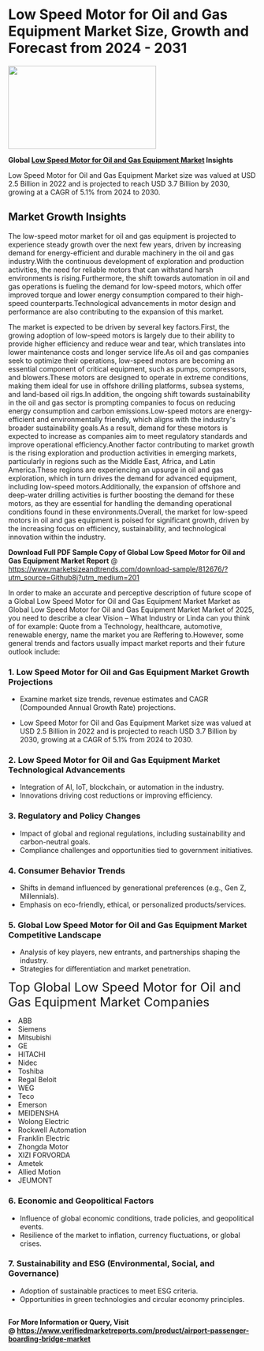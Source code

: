 <H1>Low Speed Motor for Oil and Gas Equipment Market Size, Growth and Forecast from 2024 - 2031</H1><img class="aligncenter size-medium wp-image-584254" src="https://thirdeyenews.in/wp-content/uploads/2024/09/Global-Market-Research-300x168.jpeg" alt="" width="300" height="168" /><p><strong>Global&nbsp;<a href="https://www.marketsizeandtrends.com/download-sample/812676/?utm_source=Github8j?utm_medium=201">Low Speed Motor for Oil and Gas Equipment Market</a> Insights</strong></p><p>Low Speed Motor for Oil and Gas Equipment Market size was valued at USD 2.5 Billion in 2022 and is projected to reach USD 3.7 Billion by 2030, growing at a CAGR of 5.1% from 2024 to 2030.</p><p><h2>Market Growth Insights</h2> <p>The low-speed motor market for oil and gas equipment is projected to experience steady growth over the next few years, driven by increasing demand for energy-efficient and durable machinery in the oil and gas industry.With the continuous development of exploration and production activities, the need for reliable motors that can withstand harsh environments is rising.Furthermore, the shift towards automation in oil and gas operations is fueling the demand for low-speed motors, which offer improved torque and lower energy consumption compared to their high-speed counterparts.Technological advancements in motor design and performance are also contributing to the expansion of this market.</p> <p>The market is expected to be driven by several key factors.First, the growing adoption of low-speed motors is largely due to their ability to provide higher efficiency and reduce wear and tear, which translates into lower maintenance costs and longer service life.As oil and gas companies seek to optimize their operations, low-speed motors are becoming an essential component of critical equipment, such as pumps, compressors, and blowers.These motors are designed to operate in extreme conditions, making them ideal for use in offshore drilling platforms, subsea systems, and land-based oil rigs.In addition, the ongoing shift towards sustainability in the oil and gas sector is prompting companies to focus on reducing energy consumption and carbon emissions.Low-speed motors are energy-efficient and environmentally friendly, which aligns with the industry's broader sustainability goals.As a result, demand for these motors is expected to increase as companies aim to meet regulatory standards and improve operational efficiency.Another factor contributing to market growth is the rising exploration and production activities in emerging markets, particularly in regions such as the Middle East, Africa, and Latin America.These regions are experiencing an upsurge in oil and gas exploration, which in turn drives the demand for advanced equipment, including low-speed motors.Additionally, the expansion of offshore and deep-water drilling activities is further boosting the demand for these motors, as they are essential for handling the demanding operational conditions found in these environments.Overall, the market for low-speed motors in oil and gas equipment is poised for significant growth, driven by the increasing focus on efficiency, sustainability, and technological innovation within the industry.</p> <p><span class=""><strong>Download Full PDF Sample Copy of Global Low Speed Motor for Oil and Gas Equipment Market Report</strong> @ <a href="https://www.marketsizeandtrends.com/download-sample/812676/?utm_source=Github8j?utm_medium=201" target="_blank">https://www.marketsizeandtrends.com/download-sample/812676/?utm_source=Github8j?utm_medium=201</a></span></p><p>In order to make an accurate and perceptive description of future scope of a Global&nbsp;Low Speed Motor for Oil and Gas Equipment Market Market as Global&nbsp;Low Speed Motor for Oil and Gas Equipment Market Market of 2025, you need to describe a clear Vision &ndash; What Industry or Linda can you think of for example: Quote from a Technology, healthcare, automotive, renewable energy, name the market you are Reffering to.However, some general trends and factors usually impact market reports and their future outlook include:</p><h3>1.&nbsp;<strong>Low Speed Motor for Oil and Gas Equipment Market Growth Projections</strong></h3><ul><li>Examine market size trends, revenue estimates and CAGR (Compounded Annual Growth Rate) projections.</li><li><p>Low Speed Motor for Oil and Gas Equipment Market size was valued at USD 2.5 Billion in 2022 and is projected to reach USD 3.7 Billion by 2030, growing at a CAGR of 5.1% from 2024 to 2030.</p></li></ul><h3>2.&nbsp;<strong>Low Speed Motor for Oil and Gas Equipment Market Technological Advancements</strong></h3><ul><li>Integration of AI, IoT, blockchain, or automation in the industry.</li><li>Innovations driving cost reductions or improving efficiency.</li></ul><h3>3.&nbsp;<strong>Regulatory and Policy Changes</strong></h3><ul><li>Impact of global and regional regulations, including sustainability and carbon-neutral goals.</li><li>Compliance challenges and opportunities tied to government initiatives.</li></ul><h3>4.&nbsp;<strong>Consumer Behavior Trends</strong></h3><ul><li>Shifts in demand influenced by generational preferences (e.g., Gen Z, Millennials).</li><li>Emphasis on eco-friendly, ethical, or personalized products/services.</li></ul><h3>5.&nbsp;<strong>Global Low Speed Motor for Oil and Gas Equipment Market Competitive Landscape</strong></h3><ul><li>Analysis of key players, new entrants, and partnerships shaping the industry.</li><li>Strategies for differentiation and market penetration.</li></ul><p data-pm-slice="1 1 []"><span style="color: inherit; font-family: inherit; font-size: 25px;">Top Global Low Speed Motor for Oil and Gas Equipment Market Companies</span></p><div class="" data-test-id=""><p><li>ABB</li><li> Siemens</li><li> Mitsubishi</li><li> GE</li><li> HITACHI</li><li> Nidec</li><li> Toshiba</li><li> Regal Beloit</li><li> WEG</li><li> Teco</li><li> Emerson</li><li> MEIDENSHA</li><li> Wolong Electric</li><li> Rockwell Automation</li><li> Franklin Electric</li><li> Zhongda Motor</li><li> XIZI FORVORDA</li><li> Ametek</li><li> Allied Motion</li><li> JEUMONT</li></p></div><h3>6.&nbsp;<strong>Economic and Geopolitical Factors</strong></h3><ul><li>Influence of global economic conditions, trade policies, and geopolitical events.</li><li>Resilience of the market to inflation, currency fluctuations, or global crises.</li></ul><h3>7.&nbsp;<strong>Sustainability and ESG (Environmental, Social, and Governance)</strong></h3><ul><li>Adoption of sustainable practices to meet ESG criteria.</li><li>Opportunities in green technologies and circular economy principles.</li></ul><h2><strong style="font-size: 14px;">For More Information or Query, Visit @&nbsp;</strong><a style="background-color: #ffffff; font-size: 14px;" href="https://www.marketsizeandtrends.com/report/low-speed-motor-for-oil-and-gas-equipment-market/" target="_blank">https://www.verifiedmarketreports.com/product/airport-passenger-boarding-bridge-market</a></h2>